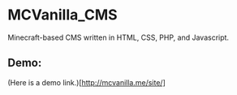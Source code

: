 # MCVanilla_CMS
 Minecraft-based CMS written in HTML, CSS, PHP, and Javascript.

## Demo:
 (Here is a demo link.)[http://mcvanilla.me/site/]